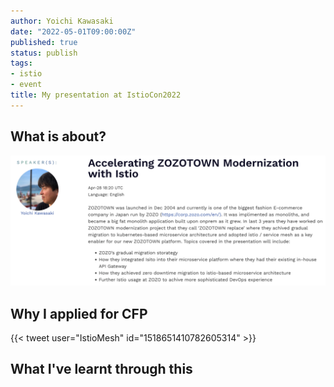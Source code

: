```yaml
---
author: Yoichi Kawasaki
date: "2022-05-01T09:00:00Z"
published: true
status: publish
tags:
- istio
- event
title: My presentation at IstioCon2022
---
```


## What is about?

![](/assets/20220501-istiocon2022-session.png)

## Why I applied for CFP

{{< tweet user="IstioMesh" id="1518651410782605314" >}}


## What I've learnt through this
